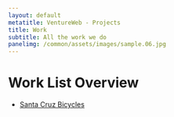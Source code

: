 ```yaml
---
layout: default
metatitle: VentureWeb - Projects
title: Work
subtitle: All the work we do
panelimg: /common/assets/images/sample.06.jpg
---
```


<h1>Work List Overview</h1>

<ul>
<li><a href="santacruzbicycles.html">Santa Cruz Bicycles</a></li>
</ul>